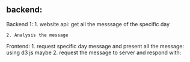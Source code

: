 ## backend:

Backend 1:
	1. website api: get all the messsage of the specific day
	
	2. Analysis the message 

Frontend:
	1. request specific day message and present all the message: using d3 js maybe
	2. request the message to server and respond with:

